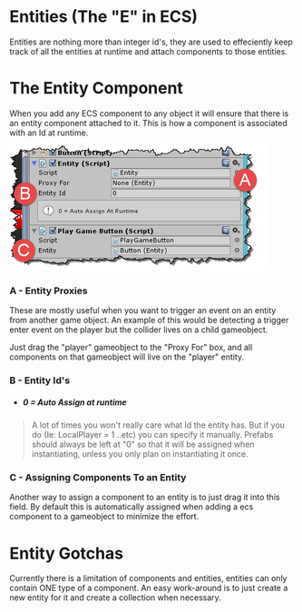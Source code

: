# Entities (The "E" in ECS)
Entities are nothing more than integer id's, they are used to effeciently keep track of all the entities at runtime and attach components to those entities.

# The Entity Component
When you add any ECS component to any object it will ensure that there is an entity component attached to it.  This is how a component is associated with an Id at runtime.

![](../images/MePCLEc.png)
### A - Entity Proxies
These are mostly useful when you want to trigger an event on an entity from another game object.
An example of this would be detecting a trigger enter event on the player but the collider lives on a child gameobject.

Just drag the "player" gameobject to the "Proxy For" box, and all components on that gameobject will live on the "player" entity.

### B - Entity Id's
- ##### 0 = Auto Assign at runtime
> A lot of times you won't really care what Id the entity has.  But if you do (Ie: LocalPlayer = 1 ..etc) you can specify it manually.  Prefabs should always be left at "0" so that it will be assigned when instantiating, unless you only plan on instantiating it once.

### C - Assigning Components To an Entity
Another way to assign a component to an entity is to just drag it into this field.  By default this is automatically assigned when adding a ecs component to a gameobject to minimize the effort.


# Entity Gotchas
Currently there is a limitation of components and entities, entities can only contain ONE type of a component.  An easy work-around is to just create a new entity for it and create a collection when necessary.
